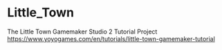 # Little_Town
The Little Town Gamemaker Studio 2 Tutorial Project
https://www.yoyogames.com/en/tutorials/little-town-gamemaker-tutorial
